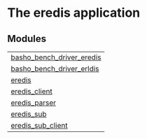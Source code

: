 

# The eredis application #


## Modules ##


<table width="100%" border="0" summary="list of modules">
<tr><td><a href="https://github.com/emedia-project/eredis/blob/master/doc/basho_bench_driver_eredis.md" class="module">basho_bench_driver_eredis</a></td></tr>
<tr><td><a href="https://github.com/emedia-project/eredis/blob/master/doc/basho_bench_driver_erldis.md" class="module">basho_bench_driver_erldis</a></td></tr>
<tr><td><a href="https://github.com/emedia-project/eredis/blob/master/doc/eredis.md" class="module">eredis</a></td></tr>
<tr><td><a href="https://github.com/emedia-project/eredis/blob/master/doc/eredis_client.md" class="module">eredis_client</a></td></tr>
<tr><td><a href="https://github.com/emedia-project/eredis/blob/master/doc/eredis_parser.md" class="module">eredis_parser</a></td></tr>
<tr><td><a href="https://github.com/emedia-project/eredis/blob/master/doc/eredis_sub.md" class="module">eredis_sub</a></td></tr>
<tr><td><a href="https://github.com/emedia-project/eredis/blob/master/doc/eredis_sub_client.md" class="module">eredis_sub_client</a></td></tr></table>

